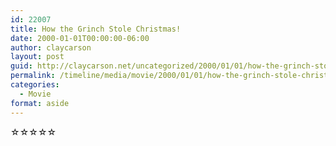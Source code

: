 ```yaml
---
id: 22007
title: How the Grinch Stole Christmas!
date: 2000-01-01T00:00:00-06:00
author: claycarson
layout: post
guid: http://claycarson.net/uncategorized/2000/01/01/how-the-grinch-stole-christmas/
permalink: /timeline/media/movie/2000/01/01/how-the-grinch-stole-christmas/
categories:
  - Movie
format: aside
---
```

<div class="media-details"></div>

<div class="media-creator"></div>

<div class="media-rating">☆☆☆☆☆</div>